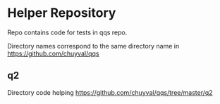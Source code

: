 # Helper Repository

Repo contains code for tests in qqs repo.

Directory names correspond to the same directory name in https://github.com/chuyval/qqs

## q2

Directory code helping https://github.com/chuyval/qqs/tree/master/q2
